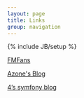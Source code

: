 ```yaml
---
layout: page
title: Links
group: navigation
---
```

{% include JB/setup %}

[FMFans](http://fmfans.cpgl.net)

[Azone's Blog](http://www.firestudio.cn/)

[4’s symfony blog](http://www.foolbirds.com)
